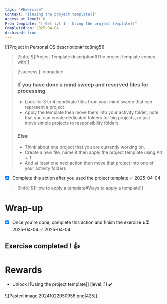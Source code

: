 ```yaml
---
tags: "#Exercise"
Context: "[[Using the project template]]"
Access at level: 0
From template: "[[Get lvl 1 - Using the project template]]"
Completed on: 2025-04-04
Archived: true
---
```



![[Project in Personal OS description#^xc8mg5]]

> [!info] 
> ![[Project Template description#The project template comes with]]

> [!success ] In practice
>  ### If you have done a mind sweep and reserved files for processing 
> - Look for 3 to 4 candidate files from your mind sweep that can represent a project
> - Apply the template then move them into your activity folder, note that you can create dedicated folders for big projects, or just move simple projects to responsibility folders.
> ### Else
> - Think about one project that you are currently working on. 
> - Create a new file, name it then apply the project template using Alt + T
> - Add at least one next action then move that project into one of your activity folders

- [x] Complete this action after you used the project template ✅ 2025-04-04

> [!info]
> ![[How to apply a template#Ways to apply a template]]

# Wrap-up

- [x] Once you're done, complete this action and finish the exercise ⏫ ⏳ 2025-04-04 ✅ 2025-04-04

## Exercise completed ! 👍 

# Rewards

- Unlock [[Using the project template]] [level::1] ✔️

![[Pasted image 20241022050958.png|425]]

